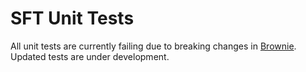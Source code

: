 # SFT Unit Tests

All unit tests are currently failing due to breaking changes in [Brownie](https://github.com/iamdefinitelyahuman/brownie). Updated tests are under development.